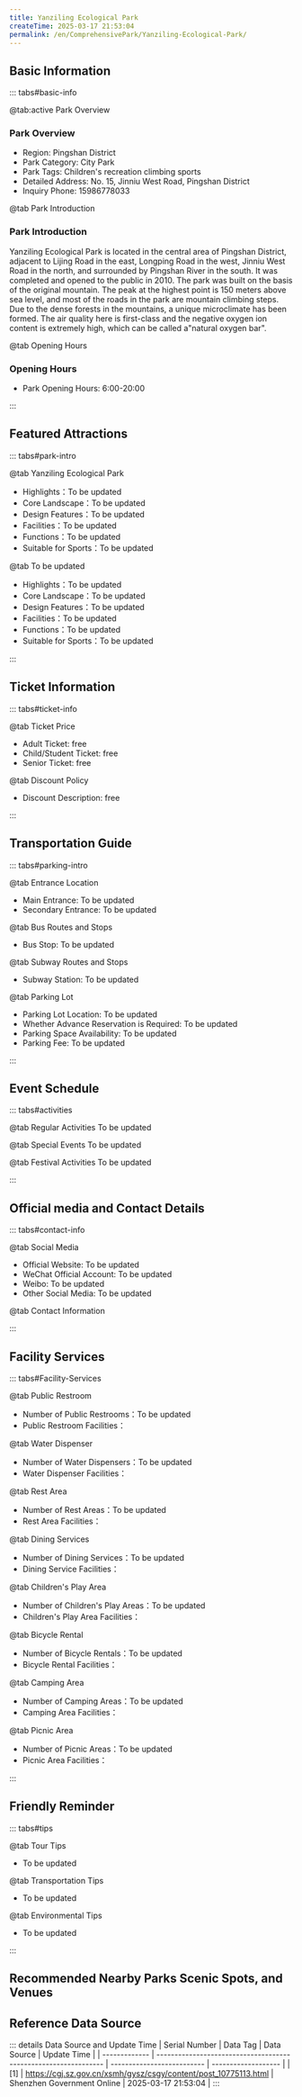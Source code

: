 ```yaml
---
title: Yanziling Ecological Park
createTime: 2025-03-17 21:53:04
permalink: /en/ComprehensivePark/Yanziling-Ecological-Park/
---
```



<script setup>
import ImageSwiper from '/.vuepress/theme/components/ImageSwiper.vue'
// 轮播图数据
const swiperItems = [
    {
                link: 'https://cgj.sz.gov.cn/img/4/4005/4005905/10775113.jpg',
                title: 'Yanziling Ecological Park',
                description: '',
                author: 'Shenzhen Government Online',
                date: '2025/03/17'
                },
  {
                link: 'https://cgj.sz.gov.cn/img/4/4005/4005905/10775113.jpg',
                title: 'Yanziling Ecological Park',
                description: '',
                author: 'Shenzhen Government Online',
                date: '2025/03/17'
                }
]
// 配置项
const swiperConfig = {
  height: 500,
  showInfo: true
}
</script>
<!-- 轮播图组件 -->
<ImageSwiper :items="swiperItems" :config="swiperConfig" />



## Basic Information

::: tabs#basic-info

@tab:active Park Overview
### Park Overview
- Region: Pingshan District
- Park Category: City Park
- Park Tags: Children's recreation climbing sports
- Detailed Address: No. 15, Jinniu West Road, Pingshan District
- Inquiry Phone: 15986778033

@tab Park Introduction
### Park Introduction
 Yanziling Ecological Park is located in the central area of Pingshan District, adjacent to Lijing Road in the east, Longping Road in the west, Jinniu West Road in the north, and surrounded by Pingshan River in the south. It was completed and opened to the public in 2010. The park was built on the basis of the original mountain. The peak at the highest point is 150 meters above sea level, and most of the roads in the park are mountain climbing steps. Due to the dense forests in the mountains, a unique microclimate has been formed. The air quality here is first-class and the negative oxygen ion content is extremely high, which can be called a"natural oxygen bar".

@tab Opening Hours
### Opening Hours
- Park Opening Hours: 6:00-20:00

:::

## Featured Attractions

::: tabs#park-intro

@tab Yanziling Ecological Park
<ImageCard
image="https://cgj.sz.gov.cn/images/index20230710_1.png"
    title="Yanziling Ecological Park"
    description="Artificial buildings, pavilions and terraces, walk up the steps to the mountain, passing Chunhui Pavilion, Jinyan Pavilion, Yanwu Pavilion, Shuangyan Pavilion, and Banshan Pavilion. Each pavilion has a poetic name. There are many viewing platforms on the mountainside. Standing on the viewing platform, you can overlook the surrounding scenery from different angles. The large-scale Chunhui Pavilion is located on the highest peak of the park, where visitors can overlook the whole view of Pingshan District. The north gate is the main gate. From the north gate to the top of the mountain is a uniform wooden plank road. Climbing up the steps, it is full of the breath of the original forest. Entering the park from the south gate, you can not only see the mountain gate archway, but also have a square for leisure and play. The bamboo forest path is the feature of the park. The thin and tall bamboos cover the mountain trail, and the sun is shaded by the pillars. Stepping into it, bursts of birds chirping can be heard in the distance, and the bamboo leaves nearby are rustling in the mountain breeze, which makes the mood calm. The park also has facilities such as Swallow Lake, Tea House, Chunhui Pavilion, Yishen Pavilion, Sculpture Platform, Elderly Activity Center, Children's Playground, etc. There are several interconnected hiking trails in the park, providing convenience for citizens to go hiking and play."
    date=""
    author="Shenzhen Government Online"
/>


- Highlights：To be updated
- Core Landscape：To be updated
- Design Features：To be updated
- Facilities：To be updated
- Functions：To be updated
- Suitable for Sports：To be updated

@tab To be updated
<ImageCard
image="https://cgj.sz.gov.cn/images/index20230710_1.png"
    title="Yanziling Ecological Park"
    description="Artificial buildings, pavilions and terraces, walk up the steps to the mountain, passing Chunhui Pavilion, Jinyan Pavilion, Yanwu Pavilion, Shuangyan Pavilion, and Banshan Pavilion. Each pavilion has a poetic name. There are many viewing platforms on the mountainside. Standing on the viewing platform, you can overlook the surrounding scenery from different angles. The large-scale Chunhui Pavilion is located on the highest peak of the park, where visitors can overlook the whole view of Pingshan District. The north gate is the main gate. From the north gate to the top of the mountain is a uniform wooden plank road. Climbing up the steps, it is full of the breath of the original forest. Entering the park from the south gate, you can not only see the mountain gate archway, but also have a square for leisure and play. The bamboo forest path is the feature of the park. The thin and tall bamboos cover the mountain trail, and the sun is shaded by the pillars. Stepping into it, bursts of birds chirping can be heard in the distance, and the bamboo leaves nearby are rustling in the mountain breeze, which makes the mood calm. The park also has facilities such as Swallow Lake, Tea House, Chunhui Pavilion, Yishen Pavilion, Sculpture Platform, Elderly Activity Center, Children's Playground, etc. There are several interconnected hiking trails in the park, providing convenience for citizens to go hiking and play."
    date=""
    author="Shenzhen Government Online"
/>


- Highlights：To be updated
- Core Landscape：To be updated
- Design Features：To be updated
- Facilities：To be updated
- Functions：To be updated
- Suitable for Sports：To be updated

:::

## Ticket Information

::: tabs#ticket-info

@tab Ticket Price
- Adult Ticket: free
- Child/Student Ticket: free
- Senior Ticket: free

@tab Discount Policy
- Discount Description: free

:::

## Transportation Guide

::: tabs#parking-intro

@tab Entrance Location
- Main Entrance: To be updated
- Secondary Entrance: To be updated

@tab Bus Routes and Stops
- Bus Stop: To be updated

@tab Subway Routes and Stops
- Subway Station: To be updated

@tab Parking Lot
- Parking Lot Location: To be updated
- Whether Advance Reservation is Required: To be updated
- Parking Space Availability: To be updated
- Parking Fee: To be updated

:::

## Event Schedule

::: tabs#activities

@tab Regular Activities
To be updated

@tab Special Events
To be updated

@tab Festival Activities
To be updated

:::

## Official media and Contact Details

::: tabs#contact-info

@tab Social Media
- Official Website: To be updated
- WeChat Official Account: To be updated
- Weibo: To be updated
- Other Social Media: To be updated

@tab Contact Information

:::

## Facility Services

::: tabs#Facility-Services

@tab Public Restroom
- Number of Public Restrooms：To be updated
- Public Restroom Facilities：

@tab Water Dispenser
- Number of Water Dispensers：To be updated
- Water Dispenser Facilities：

@tab Rest Area
- Number of Rest Areas：To be updated
- Rest Area Facilities：

@tab Dining Services
- Number of Dining Services：To be updated
- Dining Service Facilities：

@tab Children's Play Area
- Number of Children's Play Areas：To be updated
- Children's Play Area Facilities：

@tab Bicycle Rental
- Number of Bicycle Rentals：To be updated
- Bicycle Rental Facilities：

@tab Camping Area
- Number of Camping Areas：To be updated
- Camping Area Facilities：

@tab Picnic Area
- Number of Picnic Areas：To be updated
- Picnic Area Facilities：

:::

## Friendly Reminder

::: tabs#tips

@tab Tour Tips
- To be updated

@tab Transportation Tips
- To be updated

@tab Environmental Tips
- To be updated

:::

## Recommended Nearby Parks Scenic Spots, and Venues

<CardGrid>
  <ImageCard
        image="https://cgj.sz.gov.cn/img/4/4005/4005906/10775115.jpg"
        title="Jinniu Park (Rule of Law Park)"
        description="Jinniu Rule of Law Park is located on the south side of Jinniu Road in Pingshan Industrial Park, Shenzhen, directly opposite the Pingshan District Administrativ"
        href="/en/ComprehensivePark/Jinniu-Park-(Rule-of-Law-Park)/"
        author="Shenzhen Government Online"
        date="2025/01/02"
      />
      <ImageCard
        image="https://cgj.sz.gov.cn/img/4/4005/4005906/10775115.jpg"
        title="Jinniu Park (Rule of Law Park)"
        description="Jinniu Rule of Law Park is located on the south side of Jinniu Road in Pingshan Industrial Park, Shenzhen, directly opposite the Pingshan District Administrativ"
        href="/en/ComprehensivePark/Jinniu-Park-(Rule-of-Law-Park)/"
        author="Shenzhen Government Online"
        date="2025/01/02"
      />
    </CardGrid>


## Reference Data Source

::: details Data Source and Update Time
| Serial Number | Data Tag                                                        | Data Source                | Update Time         |
| ------------- | --------------------------------------------------------------- | -------------------------- | ------------------- |
| [1]           | https://cgj.sz.gov.cn/xsmh/gysz/csgy/content/post_10775113.html | Shenzhen Government Online | 2025-03-17 21:53:04 |
:::

